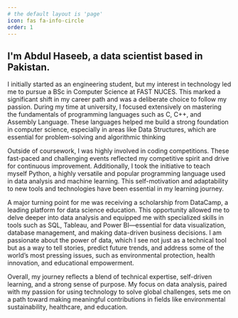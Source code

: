 ```yaml
---
# the default layout is 'page'
icon: fas fa-info-circle
order: 1
---
```


## I'm Abdul Haseeb, a data scientist based in Pakistan.

I initially started as an engineering student, but my interest in technology led me to pursue a BSc in Computer Science at FAST NUCES. This marked a significant shift in my career path and was a deliberate choice to follow my passion. During my time at university, I focused extensively on mastering the fundamentals of programming languages such as C, C++, and Assembly Language. These languages helped me build a strong foundation in computer science, especially in areas like Data Structures, which are essential for problem-solving and algorithmic thinking

Outside of coursework, I was highly involved in coding competitions. These fast-paced and challenging events reflected my competitive spirit and drive for continuous improvement. Additionally, I took the initiative to teach myself Python, a highly versatile and popular programming language used in data analysis and machine learning. This self-motivation and adaptability to new tools and technologies have been essential in my learning journey.

A major turning point for me was receiving a scholarship from DataCamp, a leading platform for data science education. This opportunity allowed me to delve deeper into data analysis and equipped me with specialized skills in tools such as SQL, Tableau, and Power BI—essential for data visualization, database management, and making data-driven business decisions. I am passionate about the power of data, which I see not just as a technical tool but as a way to tell stories, predict future trends, and address some of the world’s most pressing issues, such as environmental protection, health innovation, and educational empowerment. 

Overall, my journey reflects a blend of technical expertise, self-driven learning, and a strong sense of purpose. My focus on data analysis, paired with my passion for using technology to solve global challenges, sets me on a path toward making meaningful contributions in fields like environmental sustainability, healthcare, and education.
